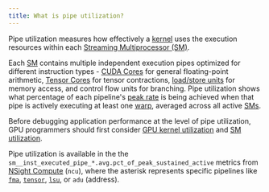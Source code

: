 ```yaml
---
title: What is pipe utilization?
---
```


Pipe utilization measures how effectively a [kernel](/gpu-glossary/device-software/kernel) uses the execution resources within each [Streaming Multiprocessor (SM)](/gpu-glossary/device-hardware/streaming-multiprocessor).

Each [SM](/gpu-glossary/device-hardware/streaming-multiprocessor) contains multiple independent execution pipes optimized for different instruction types - [CUDA Cores](/gpu-glossary/device-hardware/cuda-core) for general floating-point arithmetic, [Tensor Cores](/gpu-glossary/device-hardware/tensor-core) for tensor contractions, [load/store units](/gpu-glossary/device-hardware/load-store-unit) for memory access, and control flow units for branching. Pipe utilization shows what percentage of each pipeline's [peak rate](/gpu-glossary/perf/peak-rate) is being achieved when that pipe is actively executing at least one [warp](/gpu-glossary/device-software/warp), averaged across all active [SMs](/gpu-glossary/device-hardware/streaming-multiprocessor).

Before debugging application performance at the level of pipe utilization, GPU programmers should first consider [GPU kernel utilization](https://modal.com/blog/gpu-utilization-guide) and [SM utilization](/gpu-glossary/perf/FIXME).

Pipe utilization is available in the the `sm__inst_executed_pipe_*.avg.pct_of_peak_sustained_active` metrics from [NSight Compute](https://developer.nvidia.com/nsight-compute) (`ncu`), where the asterisk represents specific pipelines like [`fma`](/gpu-glossary/device-hardware/cuda-core), [`tensor`](/gpu-glossary/device-hardware/tensor-core), [`lsu`](/gpu-glossary/device-hardware/load-store-unit), or `adu` (address).
